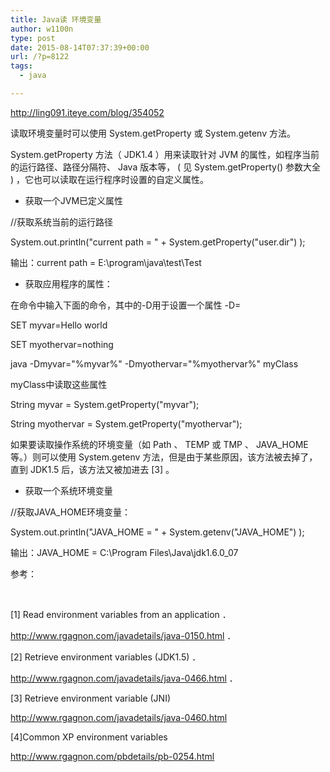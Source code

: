 ```yaml
---
title: Java读 环境变量
author: w1100n
type: post
date: 2015-08-14T07:37:39+00:00
url: /?p=8122
tags:
  - java

---
```

http://ling091.iteye.com/blog/354052

读取环境变量时可以使用 System.getProperty 或 System.getenv 方法。

System.getProperty 方法（ JDK1.4 ）用来读取针对 JVM 的属性，如程序当前的运行路径、路径分隔符、 Java 版本等， ( 见 System.getProperty() 参数大全 ) ，它也可以读取在运行程序时设置的自定义属性。
  
* 获取一个JVM已定义属性
  
//获取系统当前的运行路径
  
System.out.println("current path = " + System.getProperty("user.dir") );

输出：current path = E:\program\java\test\Test

* 获取应用程序的属性：

在命令中输入下面的命令，其中的-D用于设置一个属性 -D<name>=<value>

SET myvar=Hello world
  
SET myothervar=nothing
  
java -Dmyvar="%myvar%" -Dmyothervar="%myothervar%" myClass

myClass中读取这些属性

String myvar = System.getProperty("myvar");
  
String myothervar = System.getProperty("myothervar");

如果要读取操作系统的环境变量（如 Path 、 TEMP 或 TMP 、 JAVA_HOME 等。）则可以使用 System.getenv 方法，但是由于某些原因，该方法被去掉了，直到 JDK1.5 后，该方法又被加进去 [3] 。

* 获取一个系统环境变量

//获取JAVA_HOME环境变量：
  
System.out.println("JAVA\_HOME = " + System.getenv("JAVA\_HOME") );

输出：JAVA\_HOME = C:\Program Files\Java\jdk1.6.0\_07
  
<!--><!--> <!-->
  
参考：

<!--><!-->  <!-->

[1] Read environment variables from an application ．

http://www.rgagnon.com/javadetails/java-0150.html ．

<!--><!-->
  
[2] Retrieve environment variables (JDK1.5) ．

http://www.rgagnon.com/javadetails/java-0466.html ．
  
<!--><!--> <!-->

[3] Retrieve environment variable (JNI)

http://www.rgagnon.com/javadetails/java-0460.html

<!--><!--> <!-->

[4]Common XP environment variables

http://www.rgagnon.com/pbdetails/pb-0254.html